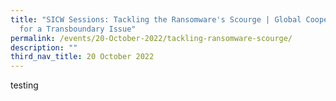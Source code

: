 ```yaml
---
title: "SICW Sessions: Tackling the Ransomware's Scourge | Global Cooperation
  for a Transboundary Issue"
permalink: /events/20-October-2022/tackling-ransomware-scourge/
description: ""
third_nav_title: 20 October 2022
---
```





testing